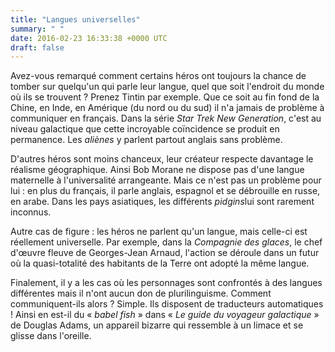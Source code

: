 ```yaml
---
title: "Langues universelles"
summary: " "
date: 2016-02-23 16:33:38 +0000 UTC
draft: false
---
```

Avez-vous remarqué comment certains héros ont toujours la chance de tomber sur quelqu'un qui parle leur langue, quel que soit l'endroit du monde où ils se trouvent ? Prenez Tintin par exemple. Que ce soit au fin fond de la Chine, en Inde, en Amérique (du nord ou du sud) il n'a jamais de problème à communiquer en français. Dans la série <em>Star Trek New Generation</em>, c'est au niveau galactique que cette incroyable coïncidence se produit en permanence. Les <em>aliènes</em> y parlent partout anglais sans problème.

D'autres héros sont moins chanceux, leur créateur respecte davantage le réalisme géographique. Ainsi Bob Morane ne dispose pas d'une langue maternelle à l'universalité arrangeante. Mais ce n'est pas un problème pour lui : en plus du français, il parle anglais, espagnol et se débrouille en russe, en arabe. Dans les pays asiatiques, les différents <em>pidgins</em>lui sont rarement inconnus.

Autre cas de figure : les héros ne parlent qu'un langue, mais celle-ci est réellement universelle. Par exemple, dans la <em>Compagnie des glaces</em>, le chef d'œuvre fleuve de Georges-Jean Arnaud, l'action se déroule dans un futur où la quasi-totalité des habitants de la Terre ont adopté la même langue.

Finalement, il y a les cas où les personnages sont confrontés à des langues différentes mais il n'ont aucun don de plurilinguisme. Comment communiquent-ils alors ? Simple. Ils disposent de traducteurs automatiques ! Ainsi en est-il du « <em>babel fish</em> » dans « <em>Le guide du voyageur galactique</em> » de Douglas Adams, un appareil bizarre qui ressemble à un limace et se glisse dans l'oreille.
